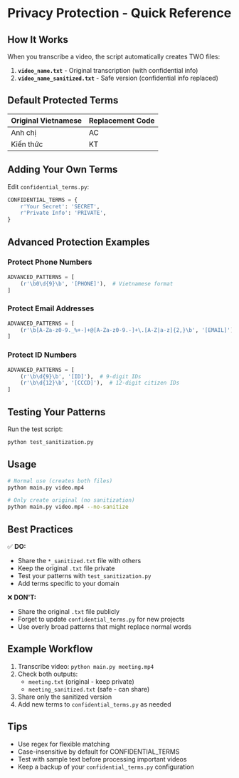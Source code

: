 # Privacy Protection - Quick Reference

## How It Works

When you transcribe a video, the script automatically creates TWO files:

1. **`video_name.txt`** - Original transcription (with confidential info)
2. **`video_name_sanitized.txt`** - Safe version (confidential info replaced)

## Default Protected Terms

| Original Vietnamese | Replacement Code |
|---------------------|------------------|
| Anh chị             | AC               |
| Kiến thức           | KT               |

## Adding Your Own Terms

Edit `confidential_terms.py`:

```python
CONFIDENTIAL_TERMS = {
    r'Your Secret': 'SECRET',
    r'Private Info': 'PRIVATE',
}
```

## Advanced Protection Examples

### Protect Phone Numbers
```python
ADVANCED_PATTERNS = [
    (r'\b0\d{9}\b', '[PHONE]'),  # Vietnamese format
]
```

### Protect Email Addresses
```python
ADVANCED_PATTERNS = [
    (r'\b[A-Za-z0-9._%+-]+@[A-Za-z0-9.-]+\.[A-Z|a-z]{2,}\b', '[EMAIL]'),
]
```

### Protect ID Numbers
```python
ADVANCED_PATTERNS = [
    (r'\b\d{9}\b', '[ID]'),  # 9-digit IDs
    (r'\b\d{12}\b', '[CCCD]'),  # 12-digit citizen IDs
]
```

## Testing Your Patterns

Run the test script:
```bash
python test_sanitization.py
```

## Usage

```bash
# Normal use (creates both files)
python main.py video.mp4

# Only create original (no sanitization)
python main.py video.mp4 --no-sanitize
```

## Best Practices

✅ **DO:**
- Share the `*_sanitized.txt` file with others
- Keep the original `.txt` file private
- Test your patterns with `test_sanitization.py`
- Add terms specific to your domain

❌ **DON'T:**
- Share the original `.txt` file publicly
- Forget to update `confidential_terms.py` for new projects
- Use overly broad patterns that might replace normal words

## Example Workflow

1. Transcribe video: `python main.py meeting.mp4`
2. Check both outputs:
   - `meeting.txt` (original - keep private)
   - `meeting_sanitized.txt` (safe - can share)
3. Share only the sanitized version
4. Add new terms to `confidential_terms.py` as needed

## Tips

- Use regex for flexible matching
- Case-insensitive by default for CONFIDENTIAL_TERMS
- Test with sample text before processing important videos
- Keep a backup of your `confidential_terms.py` configuration
